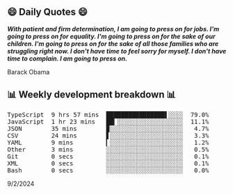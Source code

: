 ## 😄 Daily Quotes 😄

_**With patient and firm determination, I am going to press on for jobs. I'm going to press on for equality. I'm going to press on for the sake of our children. I'm going to press on for the sake of all those families who are struggling right now. I don't have time to feel sorry for myself. I don't have time to complain. I am going to press on.**_

Barack Obama



## 📊 Weekly development breakdown 📊

<pre>TypeScript  9 hrs 57 mins  ████████████████▌░░░░  79.0%
JavaScript  1 hr 23 mins   ██▎░░░░░░░░░░░░░░░░░░  11.1%
JSON        35 mins        ▉░░░░░░░░░░░░░░░░░░░░   4.7%
CSV         24 mins        ▋░░░░░░░░░░░░░░░░░░░░   3.3%
YAML        9 mins         ▎░░░░░░░░░░░░░░░░░░░░   1.2%
Other       3 mins         ░░░░░░░░░░░░░░░░░░░░░   0.5%
Git         0 secs         ░░░░░░░░░░░░░░░░░░░░░   0.1%
XML         0 secs         ░░░░░░░░░░░░░░░░░░░░░   0.1%
Bash        0 secs         ░░░░░░░░░░░░░░░░░░░░░   0.0%</pre>

9/2/2024